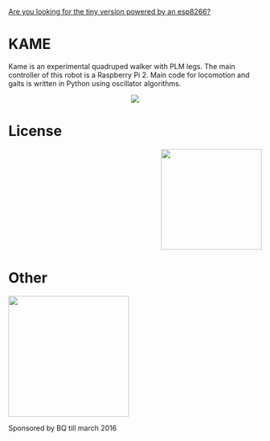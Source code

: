 [Are you looking for the tiny version powered by an esp8266?](https://github.com/JavierIH/miniKame)

# KAME

Kame is an experimental quadruped walker with PLM legs. The main controller of this robot is a Raspberry Pi 2. Main code for locomotion and gaits is written in Python using oscillator algorithms.

<p align="center">
<img src="doc/images/kame.jpg" align="center">
</p>

# License

<p align="right">
<img src="doc/images/by-sa.png" width="200" align = "center">
</p>

# Other

<img src="doc/images/bq-logo-human-right-technology.png" width="240" align="center">

Sponsored by BQ till march 2016
